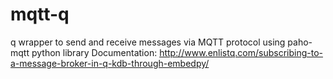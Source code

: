 # mqtt-q
q wrapper to send and receive messages via MQTT protocol using paho-mqtt python library
Documentation: http://www.enlistq.com/subscribing-to-a-message-broker-in-q-kdb-through-embedpy/
